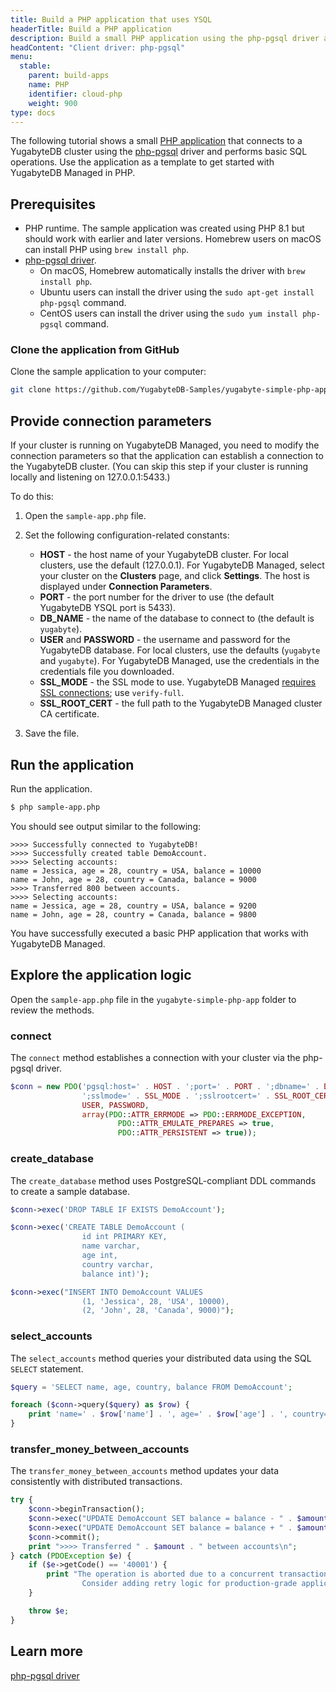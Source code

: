 ```yaml
---
title: Build a PHP application that uses YSQL
headerTitle: Build a PHP application
description: Build a small PHP application using the php-pgsql driver and using the YSQL API to connect to and interact with a YugabyteDB Managed cluster.
headContent: "Client driver: php-pgsql"
menu:
  stable:
    parent: build-apps
    name: PHP
    identifier: cloud-php
    weight: 900
type: docs
---
```


The following tutorial shows a small [PHP application](https://github.com/yugabyte/yugabyte-simple-php-app) that connects to a YugabyteDB cluster using the [php-pgsql](../../../../reference/drivers/ysql-client-drivers/#php-pgsql) driver and performs basic SQL operations. Use the application as a template to get started with YugabyteDB Managed in PHP.

## Prerequisites

- PHP runtime. The sample application was created using PHP 8.1 but should work with earlier and later versions. Homebrew users on macOS can install PHP using `brew install php`.
- [php-pgsql driver](../../../../reference/drivers/ysql-client-drivers/#php-pgsql).
  - On macOS, Homebrew automatically installs the driver with `brew install php`.
  - Ubuntu users can install the driver using the `sudo apt-get install php-pgsql` command.
  - CentOS users can install the driver using the `sudo yum install php-pgsql` command.

### Clone the application from GitHub

Clone the sample application to your computer:

```sh
git clone https://github.com/YugabyteDB-Samples/yugabyte-simple-php-app.git && cd yugabyte-simple-php-app
```

## Provide connection parameters

If your cluster is running on YugabyteDB Managed, you need to modify the connection parameters so that the application can establish a connection to the YugabyteDB cluster. (You can skip this step if your cluster is running locally and listening on 127.0.0.1:5433.)

To do this:

1. Open the `sample-app.php` file.

1. Set the following configuration-related constants:

    - **HOST** - the host name of your YugabyteDB cluster. For local clusters, use the default (127.0.0.1). For YugabyteDB Managed, select your cluster on the **Clusters** page, and click **Settings**. The host is displayed under **Connection Parameters**.
    - **PORT** - the port number for the driver to use (the default YugabyteDB YSQL port is 5433).
    - **DB_NAME** - the name of the database to connect to (the default is `yugabyte`).
    - **USER** and **PASSWORD** - the username and password for the YugabyteDB database. For local clusters, use the defaults (`yugabyte` and `yugabyte`). For YugabyteDB Managed, use the credentials in the credentials file you downloaded.
    - **SSL_MODE** - the SSL mode to use. YugabyteDB Managed [requires SSL connections](../../../../yugabyte-cloud/cloud-secure-clusters/cloud-authentication/); use `verify-full`.
    - **SSL_ROOT_CERT** - the full path to the YugabyteDB Managed cluster CA certificate.

1. Save the file.

## Run the application

Run the application.

```sh
$ php sample-app.php
```

You should see output similar to the following:

```output
>>>> Successfully connected to YugabyteDB!
>>>> Successfully created table DemoAccount.
>>>> Selecting accounts:
name = Jessica, age = 28, country = USA, balance = 10000
name = John, age = 28, country = Canada, balance = 9000
>>>> Transferred 800 between accounts.
>>>> Selecting accounts:
name = Jessica, age = 28, country = USA, balance = 9200
name = John, age = 28, country = Canada, balance = 9800
```

You have successfully executed a basic PHP application that works with YugabyteDB Managed.

## Explore the application logic

Open the `sample-app.php` file in the `yugabyte-simple-php-app` folder to review the methods.

### connect

The `connect` method establishes a connection with your cluster via the php-pgsql driver.

```php
$conn = new PDO('pgsql:host=' . HOST . ';port=' . PORT . ';dbname=' . DB_NAME .
                ';sslmode=' . SSL_MODE . ';sslrootcert=' . SSL_ROOT_CERT,
                USER, PASSWORD,
                array(PDO::ATTR_ERRMODE => PDO::ERRMODE_EXCEPTION,
                        PDO::ATTR_EMULATE_PREPARES => true,
                        PDO::ATTR_PERSISTENT => true));
```

### create_database

The `create_database` method uses PostgreSQL-compliant DDL commands to create a sample database.

```php
$conn->exec('DROP TABLE IF EXISTS DemoAccount');

$conn->exec('CREATE TABLE DemoAccount (
                id int PRIMARY KEY,
                name varchar,
                age int,
                country varchar,
                balance int)');

$conn->exec("INSERT INTO DemoAccount VALUES
                (1, 'Jessica', 28, 'USA', 10000),
                (2, 'John', 28, 'Canada', 9000)");
```

### select_accounts

The `select_accounts` method queries your distributed data using the SQL `SELECT` statement.

```php
$query = 'SELECT name, age, country, balance FROM DemoAccount';

foreach ($conn->query($query) as $row) {
    print 'name=' . $row['name'] . ', age=' . $row['age'] . ', country=' . $row['country'] . ', balance=' . $row['balance'] . "\n";
}
```

### transfer_money_between_accounts

The `transfer_money_between_accounts` method updates your data consistently with distributed transactions.

```php
try {
    $conn->beginTransaction();
    $conn->exec("UPDATE DemoAccount SET balance = balance - " . $amount . " WHERE name = 'Jessica'");
    $conn->exec("UPDATE DemoAccount SET balance = balance + " . $amount . " WHERE name = 'John'");
    $conn->commit();
    print ">>>> Transferred " . $amount . " between accounts\n";
} catch (PDOException $e) {
    if ($e->getCode() == '40001') {
        print "The operation is aborted due to a concurrent transaction that is modifying the same set of rows.
                Consider adding retry logic for production-grade applications.\n";
    }

    throw $e;
}
```

## Learn more

[php-pgsql driver](../../../../reference/drivers/ysql-client-drivers/#php-pgsql)
